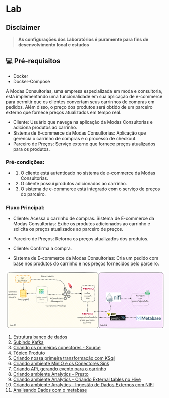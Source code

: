 # Lab

## Disclaimer
> **As configurações dos Laboratórios é puramente para fins de desenvolvimento local e estudos**


## 💻 Pré-requisitos
* Docker
* Docker-Compose


A Modas Consultorias, uma empresa especializada em moda e consultoria, está implementando uma funcionalidade em sua aplicação de e-commerce para permitir que os clientes convertam seus carrinhos de compras em pedidos. Além disso, o preço dos produtos será obtido de um parceiro externo que fornece preços atualizados em tempo real.

* Cliente: Usuário que navega na aplicação da Modas Consultorias e adiciona produtos ao carrinho.
* Sistema de E-commerce da Modas Consultorias: Aplicação que gerencia o carrinho de compras e o processo de checkout.
* Parceiro de Preços: Serviço externo que fornece preços atualizados para os produtos.


### Pré-condições:
* 1. O cliente está autenticado no sistema de e-commerce da Modas Consultorias.
* 2. O cliente possui produtos adicionados ao carrinho.
* 3. O sistema de e-commerce está integrado com o serviço de preços do parceiro.


### Fluxo Principal:

* Cliente: Acessa o carrinho de compras.
Sistema de E-commerce da Modas Consultorias: Exibe os produtos adicionados ao carrinho e solicita os preços atualizados ao parceiro de preços.

* Parceiro de Preços: Retorna os preços atualizados dos produtos.
* Cliente: Confirma a compra.
* Sistema de E-commerce da Modas Consultorias: Cria um pedido com base nos produtos do carrinho e nos preços fornecidos pelo parceiro.


![Lab](content/lab.png)


1. [Estrutura banco de dados](postgresql/README.md)
2. [Subindo Kafka](kafka/README.md)
3. [Criando os primeiros conectores - Source](conectores/README.md)
4. [Tópico Produto](topico-produto//README.md)
5. [Criando nossa primeira transformação com KSql](transformacao-ksql/README.md)
6. [Criando ambiente MinIO e os Conectores Sink ](minio/README.md)
7. [Criando APi, gerando evento para o carrinho ](api/README.md)
8. [Criando ambiente Analytics - Presto ](presto/README.md)
9. [Criando ambiente Analytics - Criando External tables no Hive](hive/README.md)
10. [Criando ambiente Analytics - Ingestão de Dados Externos com NIFI](nifi/README.md)
11. [Analisando Dados com o metabase](metabase/README.md)

